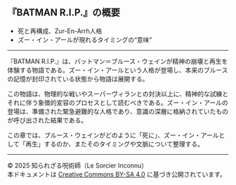 ## 『BATMAN R.I.P.』の概要
- 死と再構成、Zur-En-Arrh人格
- ズー・イン・アールが現れるタイミングの“意味”

---

『BATMAN R.I.P.』は、バットマン＝ブルース・ウェインが精神の崩壊と再生を体験する物語である。ズー・イン・アールという人格が登場し、本来のブルースの記憶が封印されている状態から物語は展開する。

この物語は、物理的な戦いやスーパーヴィランとの対決以上に、精神的な試練とそれに伴う象徴的変容のプロセスとして読むべきである。ズー・イン・アールの登場は、準備された緊急避難的な人格であり、意識の深層に格納されていたものが呼び出された結果である。

この章では、ブルース・ウェインがどのように「死に」、ズー・イン・アールとして「再生」するのか、またそのタイミングや文脈について整理する。

---

© 2025 知られざる呪術師（Le Sorcier Inconnu）  
本ドキュメントは [Creative Commons BY-SA 4.0](https://creativecommons.org/licenses/by-sa/4.0/deed.ja) に基づき公開されています。
